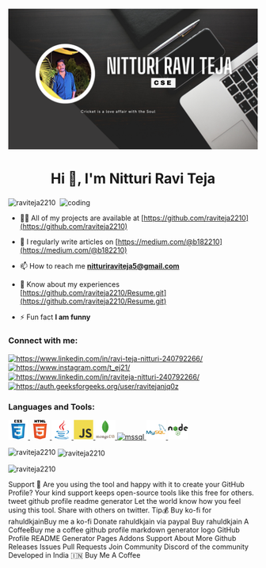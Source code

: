 
![logo](https://github.com/raviteja2210/Decoration/blob/main/Blue%20Modern%20Photo%20Technology%20YouTube%20Banner.png)
<h1 align="center">Hi 👋, I'm Nitturi Ravi Teja</h1>
<h3 align="center"></h3>
<img align="right" alt="coding" width="400" src="https://user-images.githubusercontent.com/55389276/140866485-8fb1c876-9a8f-4d6a-98dc-08c4981eaf70.gif">

<p align="left"> <img src="https://komarev.com/ghpvc/?username=raviteja2210&label=Profile%20views&color=0e75b6&style=flat" alt="raviteja2210" /> </p>

- 👨‍💻 All of my projects are available at [https://github.com/raviteja2210](https://github.com/raviteja2210)

- 📝 I regularly write articles on [https://medium.com/@b182210](https://medium.com/@b182210)

- 📫 How to reach me **nitturiraviteja5@gmail.com**

- 📄 Know about my experiences [https://github.com/raviteja2210/Resume.git](https://github.com/raviteja2210/Resume.git)

- ⚡ Fun fact **I am funny**

<h3 align="left">Connect with me:</h3>
<p align="left">
<a href="https://linkedin.com/in/https://www.linkedin.com/in/ravi-teja-nitturi-240792266/" target="blank"><img align="center" src="https://raw.githubusercontent.com/rahuldkjain/github-profile-readme-generator/master/src/images/icons/Social/linked-in-alt.svg" alt="https://www.linkedin.com/in/ravi-teja-nitturi-240792266/" height="30" width="40" /></a>
<a href="https://instagram.com/https://www.instagram.com/t_ej21/" target="blank"><img align="center" src="https://raw.githubusercontent.com/rahuldkjain/github-profile-readme-generator/master/src/images/icons/Social/instagram.svg" alt="https://www.instagram.com/t_ej21/" height="30" width="40" /></a>
<a href="https://www.leetcode.com/https://www.linkedin.com/in/raviteja-nitturi-240792266/" target="blank"><img align="center" src="https://raw.githubusercontent.com/rahuldkjain/github-profile-readme-generator/master/src/images/icons/Social/leet-code.svg" alt="https://www.linkedin.com/in/raviteja-nitturi-240792266/" height="30" width="40" /></a>
<a href="https://auth.geeksforgeeks.org/user/https://auth.geeksforgeeks.org/user/ravitejanjq0z" target="blank"><img align="center" src="https://raw.githubusercontent.com/rahuldkjain/github-profile-readme-generator/master/src/images/icons/Social/geeks-for-geeks.svg" alt="https://auth.geeksforgeeks.org/user/ravitejanjq0z" height="30" width="40" /></a>
</p>

<h3 align="left">Languages and Tools:</h3>
<p align="left"> <a href="https://www.w3schools.com/css/" target="_blank" rel="noreferrer"> <img src="https://raw.githubusercontent.com/devicons/devicon/master/icons/css3/css3-original-wordmark.svg" alt="css3" width="40" height="40"/> </a> <a href="https://www.w3.org/html/" target="_blank" rel="noreferrer"> <img src="https://raw.githubusercontent.com/devicons/devicon/master/icons/html5/html5-original-wordmark.svg" alt="html5" width="40" height="40"/> </a> <a href="https://www.java.com" target="_blank" rel="noreferrer"> <img src="https://raw.githubusercontent.com/devicons/devicon/master/icons/java/java-original.svg" alt="java" width="40" height="40"/> </a> <a href="https://developer.mozilla.org/en-US/docs/Web/JavaScript" target="_blank" rel="noreferrer"> <img src="https://raw.githubusercontent.com/devicons/devicon/master/icons/javascript/javascript-original.svg" alt="javascript" width="40" height="40"/> </a> <a href="https://www.mongodb.com/" target="_blank" rel="noreferrer"> <img src="https://raw.githubusercontent.com/devicons/devicon/master/icons/mongodb/mongodb-original-wordmark.svg" alt="mongodb" width="40" height="40"/> </a> <a href="https://www.microsoft.com/en-us/sql-server" target="_blank" rel="noreferrer"> <img src="https://www.svgrepo.com/show/303229/microsoft-sql-server-logo.svg" alt="mssql" width="40" height="40"/> </a> <a href="https://www.mysql.com/" target="_blank" rel="noreferrer"> <img src="https://raw.githubusercontent.com/devicons/devicon/master/icons/mysql/mysql-original-wordmark.svg" alt="mysql" width="40" height="40"/> </a> <a href="https://nodejs.org" target="_blank" rel="noreferrer"> <img src="https://raw.githubusercontent.com/devicons/devicon/master/icons/nodejs/nodejs-original-wordmark.svg" alt="nodejs" width="40" height="40"/> </a> </p>

<p><img align="left" src="https://github-readme-stats.vercel.app/api/top-langs?username=raviteja2210&show_icons=true&locale=en&layout=compact" alt="raviteja2210" /></p>

<p>&nbsp;<img align="center" src="https://github-readme-stats.vercel.app/api?username=raviteja2210&show_icons=true&locale=en" alt="raviteja2210" /></p>

<p><img align="center" src="https://github-readme-streak-stats.herokuapp.com/?user=raviteja2210&" alt="raviteja2210" /></p>

Support 🙏
Are you using the tool and happy with it to create your GitHub Profile?
Your kind support keeps open-source tools like this free for others.
tweet github profile readme generator
Let the world know how you feel using this tool. Share with others on twitter.
Tip💰
Buy ko-fi for rahuldkjainBuy me a ko-fi
Donate rahuldkjain via paypal
Buy rahuldkjain A CoffeeBuy me a coffee
github profile markdown generator logo
GitHub Profile README Generator
Pages
Addons
Support
About
More
Github
Releases
Issues
Pull Requests
Join Community
Discord of the community
Developed in India 🇮🇳
Buy Me A Coffee
